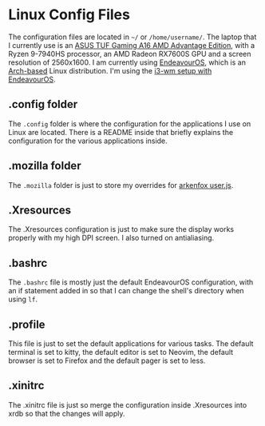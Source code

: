 # Linux Config Files

The configuration files are located in `~/` or `/home/username/`.
The laptop that I currently use is an
[ASUS TUF Gaming A16 AMD Advantage Edition](https://www.asus.com/laptops/for-gaming/tuf-gaming/asus-tuf-gaming-a16-advantage-edition-2023/),
with a Ryzen 9-7940HS processor, an AMD Radeon RX7600S GPU and a screen resolution of 2560x1600.
I am currently using [EndeavourOS](https://endeavouros.com/),
which is an [Arch-based](https://archlinux.org/) Linux distribution.
I'm using the [i3-wm setup with EndeavourOS](https://discovery.endeavouros.com/window-tiling-managers/i3-wm/2021/03/).

## .config folder
The `.config` folder is where the configuration for the applications I use on Linux are located.
There is a README inside that briefly explains the configuration for the various applications inside.

## .mozilla folder
The `.mozilla` folder is just to store my overrides for [arkenfox user.js](https://github.com/arkenfox/user.js).

## .Xresources
The .Xresources configuration is just to make sure the display works properly with my high DPI screen.
I also turned on antialiasing.

## .bashrc
The `.bashrc` file is mostly just the default EndeavourOS configuration, with an if statement added in so that I can change the shell's directory when using `lf`.

## .profile
This file is just to set the default applications for various tasks.
The default terminal is set to kitty,
the default editor is set to Neovim,
the default browser is set to Firefox and
the default pager is set to less.

## .xinitrc
The .xinitrc file is just so merge the configuration inside .Xresources into xrdb so that the changes will apply.
